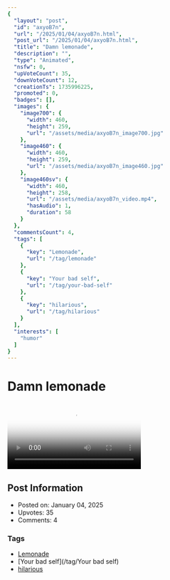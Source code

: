```yaml
---
{
  "layout": "post",
  "id": "axyoB7n",
  "url": "/2025/01/04/axyoB7n.html",
  "post_url": "/2025/01/04/axyoB7n.html",
  "title": "Damn lemonade",
  "description": "",
  "type": "Animated",
  "nsfw": 0,
  "upVoteCount": 35,
  "downVoteCount": 12,
  "creationTs": 1735996225,
  "promoted": 0,
  "badges": [],
  "images": {
    "image700": {
      "width": 460,
      "height": 259,
      "url": "/assets/media/axyoB7n_image700.jpg"
    },
    "image460": {
      "width": 460,
      "height": 259,
      "url": "/assets/media/axyoB7n_image460.jpg"
    },
    "image460sv": {
      "width": 460,
      "height": 258,
      "url": "/assets/media/axyoB7n_video.mp4",
      "hasAudio": 1,
      "duration": 58
    }
  },
  "commentsCount": 4,
  "tags": [
    {
      "key": "Lemonade",
      "url": "/tag/lemonade"
    },
    {
      "key": "Your bad self",
      "url": "/tag/your-bad-self"
    },
    {
      "key": "hilarious",
      "url": "/tag/hilarious"
    }
  ],
  "interests": [
    "humor"
  ]
}
---
```


# Damn lemonade

<video controls playsinline loop poster="/assets/media/axyoB7n_image460.jpg">
  <source src="/assets/media/axyoB7n_video.mp4" type="video/mp4">
  Your browser does not support the video tag.
</video>

## Post Information

- Posted on: January 04, 2025
- Upvotes: 35
- Comments: 4

### Tags

- [Lemonade](/tag/Lemonade)
- [Your bad self](/tag/Your bad self)
- [hilarious](/tag/hilarious)
